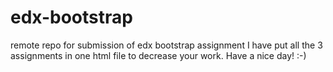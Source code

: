 # edx-bootstrap
remote repo for submission of edx bootstrap assignment
I have put all the 3 assignments in one html file to decrease your work. Have a nice day! :-)
